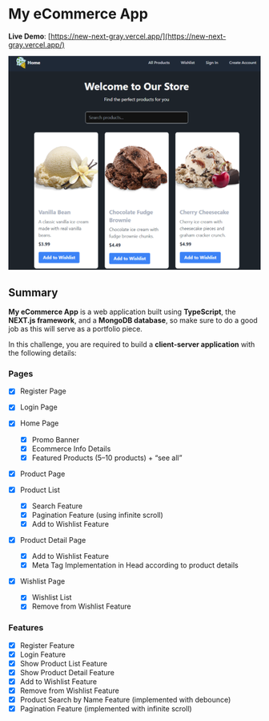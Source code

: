 # My eCommerce App

**Live Demo**: [https://new-next-gray.vercel.app/](https://new-next-gray.vercel.app/)

![Ice Cream](./images/ice-cream.png)

## Summary

**My eCommerce App** is a web application built using **TypeScript**, the **NEXT.js framework**, and a **MongoDB database**, so make sure to do a good job as this will serve as a portfolio piece.

In this challenge, you are required to build a **client-server application** with the following details:

### Pages

* [x] Register Page
* [x] Login Page
* [x] Home Page

  * [x] Promo Banner
  * [x] Ecommerce Info Details
  * [x] Featured Products (5–10 products) + “see all”
* [x] Product Page
* [x] Product List

  * [x] Search Feature
  * [x] Pagination Feature (using infinite scroll)
  * [x] Add to Wishlist Feature
* [x] Product Detail Page

  * [x] Add to Wishlist Feature
  * [x] Meta Tag Implementation in Head according to product details
* [x] Wishlist Page

  * [x] Wishlist List
  * [x] Remove from Wishlist Feature

### Features

* [x] Register Feature
* [x] Login Feature
* [x] Show Product List Feature
* [x] Show Product Detail Feature
* [x] Add to Wishlist Feature
* [x] Remove from Wishlist Feature
* [x] Product Search by Name Feature (implemented with debounce)
* [x] Pagination Feature (implemented with infinite scroll)
